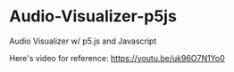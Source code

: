# Audio-Visualizer-p5js
Audio Visualizer w/ p5.js and Javascript

Here's video for reference: https://youtu.be/uk96O7N1Yo0
